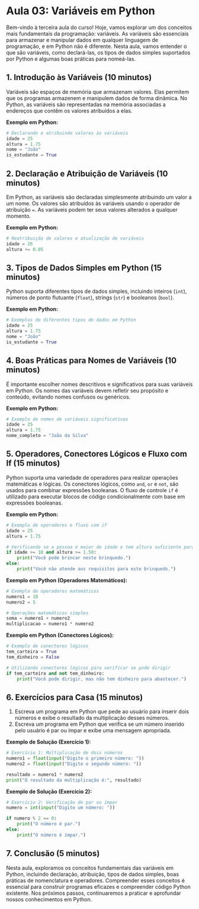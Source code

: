 # Aula 03: Variáveis em Python

Bem-vindo à terceira aula do curso! Hoje, vamos explorar um dos conceitos mais fundamentais da programação: variáveis. As variáveis são essenciais para armazenar e manipular dados em qualquer linguagem de programação, e em Python não é diferente. Nesta aula, vamos entender o que são variáveis, como declará-las, os tipos de dados simples suportados por Python e algumas boas práticas para nomeá-las.

## 1. Introdução às Variáveis (10 minutos)

Variáveis são espaços de memória que armazenam valores. Elas permitem que os programas armazenem e manipulem dados de forma dinâmica. No Python, as variáveis são representadas na memória associadas a endereços que contêm os valores atribuídos a elas.

**Exemplo em Python:**

```python
# Declarando e atribuindo valores às variáveis
idade = 25
altura = 1.75
nome = "João"
is_estudante = True
```

## 2. Declaração e Atribuição de Variáveis (10 minutos)

Em Python, as variáveis são declaradas simplesmente atribuindo um valor a um nome. Os valores são atribuídos às variáveis usando o operador de atribuição `=`. As variáveis podem ter seus valores alterados a qualquer momento.

**Exemplo em Python:**

```python
# Reatribuição de valores e atualização de variáveis
idade = 26
altura += 0.05
```

## 3. Tipos de Dados Simples em Python (15 minutos)

Python suporta diferentes tipos de dados simples, incluindo inteiros (`int`), números de ponto flutuante (`float`), strings (`str`) e booleanos (`bool`).

**Exemplo em Python:**

```python
# Exemplos de diferentes tipos de dados em Python
idade = 25
altura = 1.75
nome = "João"
is_estudante = True
```

## 4. Boas Práticas para Nomes de Variáveis (10 minutos)

É importante escolher nomes descritivos e significativos para suas variáveis em Python. Os nomes das variáveis devem refletir seu propósito e conteúdo, evitando nomes confusos ou genéricos.

**Exemplo em Python:**

```python
# Exemplo de nomes de variáveis significativos
idade = 25
altura = 1.75
nome_completo = "João da Silva"
```

## 5. Operadores, Conectores Lógicos e Fluxo com If (15 minutos)

Python suporta uma variedade de operadores para realizar operações matemáticas e lógicas. Os conectores lógicos, como `and`, `or` e `not`, são usados para combinar expressões booleanas. O fluxo de controle `if` é utilizado para executar blocos de código condicionalmente com base em expressões booleanas.

**Exemplo em Python:**

```python
# Exemplo de operadores e fluxo com if
idade = 25
altura = 1.75

# Verificando se a pessoa é maior de idade e tem altura suficiente para um brinquedo
if idade >= 18 and altura >= 1.50:
    print("Você pode brincar neste brinquedo.")
else:
    print("Você não atende aos requisitos para este brinquedo.")
```

**Exemplo em Python (Operadores Matemáticos):**

```python
# Exemplo de operadores matemáticos
numero1 = 10
numero2 = 5

# Operações matemáticas simples
soma = numero1 + numero2
multiplicacao = numero1 * numero2
```

**Exemplo em Python (Conectores Lógicos):**

```python
# Exemplo de conectores lógicos
tem_carteira = True
tem_dinheiro = False

# Utilizando conectores lógicos para verificar se pode dirigir
if tem_carteira and not tem_dinheiro:
    print("Você pode dirigir, mas não tem dinheiro para abastecer.")
```

## 6. Exercícios para Casa (15 minutos)

1. Escreva um programa em Python que pede ao usuário para inserir dois números e exibe o resultado da multiplicação desses números.
2. Escreva um programa em Python que verifica se um número inserido pelo usuário é par ou ímpar e exibe uma mensagem apropriada.

**Exemplo de Solução (Exercício 1):**

```python
# Exercício 1: Multiplicação de dois números
numero1 = float(input("Digite o primeiro número: "))
numero2 = float(input("Digite o segundo número: "))

resultado = numero1 * numero2
print("O resultado da multiplicação é:", resultado)
```

**Exemplo de Solução (Exercício 2):**

```python
# Exercício 2: Verificação de par ou ímpar
numero = int(input("Digite um número: "))

if numero % 2 == 0:
    print("O número é par.")
else:
    print("O número é ímpar.")
```

## 7. Conclusão (5 minutos)

Nesta aula, exploramos os conceitos fundamentais das variáveis em Python, incluindo declaração, atribuição, tipos de dados simples, boas práticas de nomenclatura e operadores. Compreender esses conceitos é essencial para construir programas eficazes e compreender código Python existente. Nos próximos passos, continuaremos a praticar e aprofundar nossos conhecimentos em Python.

